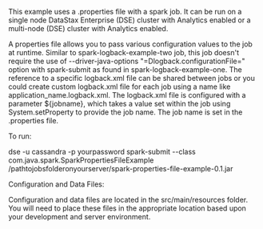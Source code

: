 
This example uses a .properties file with a spark job. It can be run on a single node DataStax Enterprise (DSE) cluster with Analytics enabled or a multi-node (DSE) cluster with Analytics enabled.   

A properties file allows you to pass various configuration values to the job at runtime.  Similar to spark-logback-example-two job, this job doesn't require the use of --driver-java-options "=Dlogback.configurationFile=" option with spark-submit as found in spark-logback-example-one.  The reference to a specific logback.xml file can be shared between jobs or you could create custom logback.xml file for each job using a name like application_name.logback.xml.  The logback.xml file is configured with a parameter ${jobname}, which takes a value set within the job using System.setProperty to provide the job name.  The job name is set in the .properties file.   

To run:

dse -u cassandra -p yourpassword spark-submit --class com.java.spark.SparkPropertiesFileExample /pathtojobsfolderonyourserver/spark-properties-file-example-0.1.jar

Configuration and Data Files:

Configuration and data files are located in the src/main/resources folder.  You will need to place these files in the appropriate location based upon your development and server environment.  